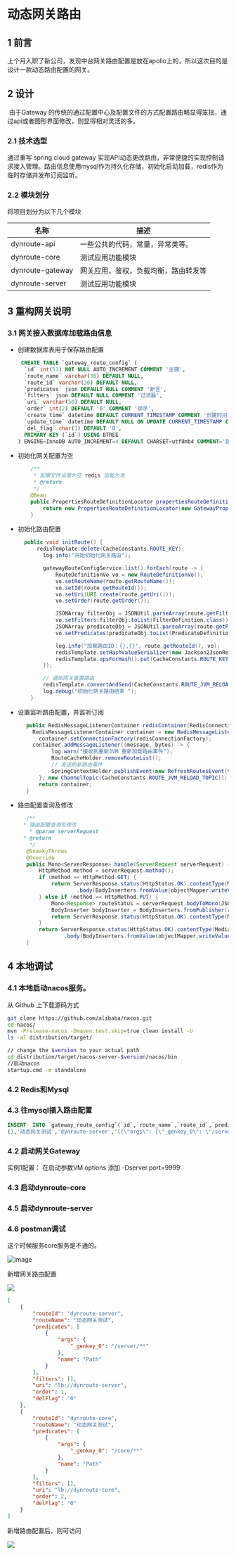 # 动态网关路由

## 1  前言

​	上个月入职了新公司，发现中台网关路由配置是放在apollo上的，所以这次目的是设计一款动态路由配置的网关。

## 2 设计

​	由于Gateway 的传统的通过配置中心及配置文件的方式配置路由略显得笨拙，通过api或者图形界面修改，则显得相对灵活的多。

### 2.1 技术选型

通过重写 spring cloud gateway 实现API动态更改路由，非常便捷的实现控制请求接入管理。路由信息使用mysql作为持久化存储，初始化启动加载，redis作为临时存储并发布订阅监听。

### 2.2 模块划分

将项目划分为以下几个模块

| 名称             | 描述                                                     |
| ---------------- | -------------------------------------------------------- |
| dynroute-api     | 一些公共的代码，常量，异常类等。                         |
| dynroute-core    | 测试应用功能模块                                         |
| dynroute-gateway | 网关应用，鉴权，负载均衡，路由转发等 |
| dynroute-server  | 测试应用功能模块                                         |

## 3 重构网关说明
### 3.1 网关接入数据库加载路由信息

- 创建数据库表用于保存路由配置

  ```sql
   CREATE TABLE `gateway_route_config` (
    `id` int(11) NOT NULL AUTO_INCREMENT COMMENT '主键',
    `route_name` varchar(30) DEFAULT NULL,
    `route_id` varchar(30) DEFAULT NULL,
    `predicates` json DEFAULT NULL COMMENT '断言',
    `filters` json DEFAULT NULL COMMENT '过滤器',
    `uri` varchar(50) DEFAULT NULL,
    `order` int(2) DEFAULT '0' COMMENT '排序',
    `create_time` datetime DEFAULT CURRENT_TIMESTAMP COMMENT '创建时间',
    `update_time` datetime DEFAULT NULL ON UPDATE CURRENT_TIMESTAMP COMMENT '修改时间',
    `del_flag` char(1) DEFAULT '0',
    PRIMARY KEY (`id`) USING BTREE
  ) ENGINE=InnoDB AUTO_INCREMENT=4 DEFAULT CHARSET=utf8mb4 COMMENT='路由配置表';
  ```
  
- 初始化网关配置为空

  ```java
      /**
       * 配置文件设置为空 redis 加载为准
       * @return
       */
      @Bean
      public PropertiesRouteDefinitionLocator propertiesRouteDefinitionLocator() {
          return new PropertiesRouteDefinitionLocator(new GatewayProperties());
      }
  ```
  
- 初始化路由配置
  
  ```java
    public void initRoute() {
        redisTemplate.delete(CacheConstants.ROUTE_KEY);
          log.info("开始初始化网关路由");

          gatewayRouteConfigService.list().forEach(route -> {
              RouteDefinitionVo vo = new RouteDefinitionVo();
              vo.setRouteName(route.getRouteName());
              vo.setId(route.getRouteId());
              vo.setUri(URI.create(route.getUri()));
              vo.setOrder(route.getOrder());
  
              JSONArray filterObj = JSONUtil.parseArray(route.getFilters());
              vo.setFilters(filterObj.toList(FilterDefinition.class));
              JSONArray predicateObj = JSONUtil.parseArray(route.getPredicates());
              vo.setPredicates(predicateObj.toList(PredicateDefinition.class));
  
              log.info("加载路由ID：{},{}", route.getRouteId(), vo);
              redisTemplate.setHashValueSerializer(new Jackson2JsonRedisSerializer<>(RouteDefinitionVo.class));
              redisTemplate.opsForHash().put(CacheConstants.ROUTE_KEY, route.getRouteId(), vo);
          });
  
          // 通知网关重置路由
          redisTemplate.convertAndSend(CacheConstants.ROUTE_JVM_RELOAD_TOPIC, "路由信息,网关缓存更新");
          log.debug("初始化网关路由结束 ");
      }
  ```
  
  
  
- 设置监听路由配置，并监听订阅
  
```java
      public RedisMessageListenerContainer redisContainer(RedisConnectionFactory redisConnectionFactory) {
        RedisMessageListenerContainer container = new RedisMessageListenerContainer();
          container.setConnectionFactory(redisConnectionFactory);
        container.addMessageListener((message, bytes) -> {
              log.warn("接收到重新JVM 重新加载路由事件");
              RouteCacheHolder.removeRouteList();
              // 发送刷新路由事件
              SpringContextHolder.publishEvent(new RefreshRoutesEvent(this));
          }, new ChannelTopic(CacheConstants.ROUTE_JVM_RELOAD_TOPIC));
          return container;
      }
  ```
  
- 路由配置查询及修改
  
```java
      /**
     * 路由配置查询及修改
       * @param serverRequest
     * @return
       */
      @SneakyThrows
      @Override
      public Mono<ServerResponse> handle(ServerRequest serverRequest) {
          HttpMethod method = serverRequest.method();
          if (method == HttpMethod.GET) {
              return ServerResponse.status(HttpStatus.OK).contentType(MediaType.APPLICATION_JSON)
                      .body(BodyInserters.fromValue(objectMapper.writeValueAsString(Response.ok(gatewayRouteConfigService.list()))));
          } else if (method == HttpMethod.PUT) {
              Mono<Response> routeStatus = serverRequest.bodyToMono(JSONArray.class).flatMap(updateRoutes());
              BodyInserter bodyInserter = BodyInserters.fromPublisher(routeStatus, Response.class);
              return ServerResponse.status(HttpStatus.OK).contentType(MediaType.APPLICATION_JSON).body(bodyInserter);
          }
          return ServerResponse.status(HttpStatus.OK).contentType(MediaType.APPLICATION_JSON)
                  .body(BodyInserters.fromValue(objectMapper.writeValueAsString(Response.failed())));
      }
  ```



## 4 本地调试

### 4.1 本地启动nacos服务。

从 Github 上下载源码方式

```bash
git clone https://github.com/alibaba/nacos.git
cd nacos/
mvn -Prelease-nacos -Dmaven.test.skip=true clean install -U  
ls -al distribution/target/

// change the $version to your actual path
cd distribution/target/nacos-server-$version/nacos/bin
//启动nacos
startup.cmd -m standalone
```

### 4.2 Redis和Mysql



### 4.3 往mysql插入路由配置

```sql
INSERT  INTO `gateway_route_config`(`id`,`route_name`,`route_id`,`predicates`,`filters`,`uri`,`order`,`create_time`,`update_time`,`del_flag`) VALUES 
(1,'动态网关测试','dynroute-server','[{\"args\": {\"_genkey_0\": \"/server/**\"}, \"name\": \"Path\"}]','[]','lb://dynroute-server',0,'2021-05-04 16:44:41','2021-05-05 04:48:51','0');
```



### 4.2 启动网关Gateway

实例1配置： 在启动参数VM options 添加 -Dserver.port=9999

### 4.3 启动dynroute-core

### 4.5 启动dynroute-server

### 4.6 postman调试

这个时候服务core服务是不通的。

![image](https://github.com/ThinkingJava/dynroute/blob/master/image/image1.png?raw=true)

新增网关路由配置

![](https://github.com/ThinkingJava/dynroute/blob/master/image/image2.png?raw=true)

```json
[
    {
        "routeId": "dynroute-server",
        "routeName": "动态网关测试",
        "predicates": [
            {
                "args": {
                    "_genkey_0": "/server/**"
                },
                "name": "Path"
            }
        ],
        "filters": [],
        "uri": "lb://dynroute-server",
        "order": 1,
        "delFlag": "0"
    },
    {
        "routeId": "dynroute-core",
        "routeName": "动态网关测试",
        "predicates": [
            {
                "args": {
                    "_genkey_0": "/core/**"
                },
                "name": "Path"
            }
        ],
        "filters": [],
        "uri": "lb://dynroute-core",
        "order": 2,
        "delFlag": "0"
    }
]
```

新增路由配置后，则可访问

![](https://github.com/ThinkingJava/dynroute/blob/master/image/image3.png?raw=true)







